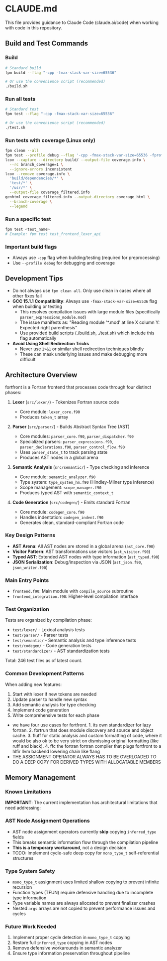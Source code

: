 # CLAUDE.md

This file provides guidance to Claude Code (claude.ai/code) when working with code in this repository.

## Build and Test Commands

### Build
```bash
# Standard build
fpm build --flag "-cpp -fmax-stack-var-size=65536"

# Or use the convenience script (recommended)
./build.sh
```

### Run all tests
```bash
# Standard test
fpm test --flag "-cpp -fmax-stack-var-size=65536"

# Or use the convenience script (recommended)
./test.sh
```

### Run tests with coverage (Linux only)
```bash
fpm clean --all
fpm test --profile debug --flag '-cpp -fmax-stack-var-size=65536 -fprofile-arcs -ftest-coverage -g'
lcov --capture --directory build/ --output-file coverage.info \
  --rc branch_coverage=1 \
  --ignore-errors inconsistent
lcov --remove coverage.info \
  'build/dependencies/*' \
  'test/*' \
  '/usr/*' \
  --output-file coverage_filtered.info
genhtml coverage_filtered.info --output-directory coverage_html \
  --branch-coverage \
  --legend
```

### Run a specific test
```bash
fpm test <test_name>
# Example: fpm test test_frontend_lexer_api
```

### Important build flags
- Always use `-cpp` flag when building/testing (required for preprocessing)
- Use `--profile debug` for debugging and coverage

## Development Tips

- Do not always use `fpm clean all`. Only use clean in cases where all other fixes fail
- **GCC 15.1.1 Compatibility**: Always use `-fmax-stack-var-size=65536` flag when building or testing
  - This resolves compilation issues with large module files (specifically `parser_expressions_module.mod`)
  - The issue manifests as: "Reading module '*.mod' at line X column Y: Expected right parenthesis"
  - Use provided build scripts (./build.sh, ./test.sh) which include this flag automatically
- **Avoid Using Shell Redirection Tricks**
  - Never use `2>&1` or similar shell redirection techniques blindly
  - These can mask underlying issues and make debugging more difficult

## Architecture Overview

fortfront is a Fortran frontend that processes code through four distinct phases:

1. **Lexer** (`src/lexer/`) - Tokenizes Fortran source code
   - Core module: `lexer_core.f90`
   - Produces `token_t` array

2. **Parser** (`src/parser/`) - Builds Abstract Syntax Tree (AST)
   - Core modules: `parser_core.f90`, `parser_dispatcher.f90`
   - Specialized parsers: `parser_expressions.f90`, `parser_declarations.f90`, `parser_control_flow.f90`
   - Uses `parser_state_t` to track parsing state
   - Produces AST nodes in a global arena

3. **Semantic Analysis** (`src/semantic/`) - Type checking and inference
   - Core module: `semantic_analyzer.f90`
   - Type system: `type_system_hm.f90` (Hindley-Milner type inference)
   - Scope management: `scope_manager.f90`
   - Produces typed AST with `semantic_context_t`

4. **Code Generation** (`src/codegen/`) - Emits standard Fortran
   - Core module: `codegen_core.f90`
   - Handles indentation: `codegen_indent.f90`
   - Generates clean, standard-compliant Fortran code

### Key Design Patterns

- **AST Arena**: All AST nodes are stored in a global arena (`ast_core.f90`)
- **Visitor Pattern**: AST transformations use visitors (`ast_visitor.f90`)
- **Typed AST**: Extended AST nodes with type information (`ast_typed.f90`)
- **JSON Serialization**: Debug/inspection via JSON (`ast_json.f90`, `json_writer.f90`)

### Main Entry Points

- `frontend.f90`: Main module with `compile_source` subroutine
- `frontend_integration.f90`: Higher-level compilation interface

### Test Organization

Tests are organized by compilation phase:
- `test/lexer/` - Lexical analysis tests
- `test/parser/` - Parser tests
- `test/semantic/` - Semantic analysis and type inference tests
- `test/codegen/` - Code generation tests
- `test/standardizer/` - AST standardization tests

Total: 246 test files as of latest count.

### Common Development Patterns

When adding new features:
1. Start with lexer if new tokens are needed
2. Update parser to handle new syntax
3. Add semantic analysis for type checking
4. Implement code generation
5. Write comprehensive tests for each phase
- we have four use cases for fortfront. 1. its own standardizer for lazy fortran. 2. fortrun that does module discovery and source and object cache. 3. fluff for static analysis and custom formatting of code, where it would be also ok to be very strict on dismissing original formatting (like ruff and black). 4. ffc the fortran fortran compiler that plugs fortfront to a hlfir llvm backend lowering chain like flang
- THE ASSIGNMENT OPERATOR ALWAYS HAS TO BE OVERLOADED TO DO A DEEP COPY FOR DERIVED TYPES WITH ALLOCATABLE MEMBERS

## Memory Management

### Known Limitations

**IMPORTANT**: The current implementation has architectural limitations that need addressing:

### AST Node Assignment Operations
- AST node assignment operators currently **skip** copying `inferred_type` fields
- This breaks semantic information flow through the compilation pipeline
- **This is a temporary workaround**, not a design decision
- TODO: Implement cycle-safe deep copy for `mono_type_t` self-referential structures

### Type System Safety
- `mono_type_t` assignment uses limited shallow copying to prevent infinite recursion
- Function types (TFUN) require defensive handling due to incomplete type information
- Type variable names are always allocated to prevent finalizer crashes
- Nested `args` arrays are not copied to prevent performance issues and cycles

### Future Work Needed
1. Implement proper cycle detection in `mono_type_t` copying
2. Restore full `inferred_type` copying in AST nodes  
3. Remove defensive workarounds in semantic analyzer
4. Ensure type information preservation throughout pipeline